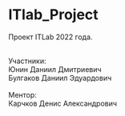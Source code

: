 # ITlab_Project
Проект ITLab 2022 года.<br /><br />

Участники: <br />
    Юнин Даниил Дмитриевич <br />
    Булгаков Даниил Эдуардович <br />
<br />
Ментор: <br />
    Карчков Денис Александрович <br />
